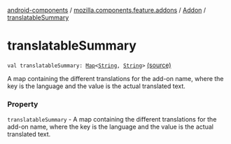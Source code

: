 [android-components](../../index.md) / [mozilla.components.feature.addons](../index.md) / [Addon](index.md) / [translatableSummary](./translatable-summary.md)

# translatableSummary

`val translatableSummary: `[`Map`](https://kotlinlang.org/api/latest/jvm/stdlib/kotlin.collections/-map/index.html)`<`[`String`](https://kotlinlang.org/api/latest/jvm/stdlib/kotlin/-string/index.html)`, `[`String`](https://kotlinlang.org/api/latest/jvm/stdlib/kotlin/-string/index.html)`>` [(source)](https://github.com/mozilla-mobile/android-components/blob/master/components/feature/addons/src/main/java/mozilla/components/feature/addons/Addon.kt#L47)

A map containing the different translations for the add-on name,
where the key is the language and the value is the actual translated text.

### Property

`translatableSummary` - A map containing the different translations for the add-on name,
where the key is the language and the value is the actual translated text.